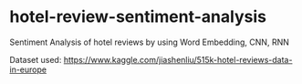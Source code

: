 # hotel-review-sentiment-analysis
Sentiment Analysis of hotel reviews by using Word Embedding, CNN, RNN

Dataset used: https://www.kaggle.com/jiashenliu/515k-hotel-reviews-data-in-europe
